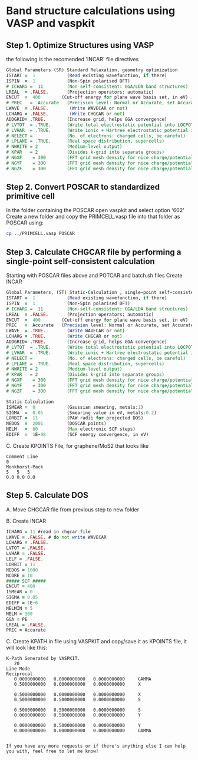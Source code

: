 # Band structure calculations using VASP and vaspkit

## Step 1. Optimize Structures using VASP
the following is the recomended 'INCAR' file directives
```fortran
Global Parameters (SR) Standard Relaxation, geometry optimization
ISTART =  1            (Read existing wavefunction, if there)
ISPIN  =  1            (Non-Spin polarised DFT)
# ICHARG =  11         (Non-self-consistent: GGA/LDA band structures)
LREAL  = .FALSE.       (Projection operators: automatic)
ENCUT  =  400        (Cut-off energy for plane wave basis set, in eV)
# PREC   =  Accurate   (Precision level: Normal or Accurate, set Accurate when perform structure lattice relaxation calculation)
LWAVE  = .FALSE.        (Write WAVECAR or not)
LCHARG = .FALSE.        (Write CHGCAR or not)
ADDGRID= .TRUE.        (Increase grid, helps GGA convergence)
# LVTOT  = .TRUE.      (Write total electrostatic potential into LOCPOT or not)
# LVHAR  = .TRUE.      (Write ionic + Hartree electrostatic potential into LOCPOT or not)
# NELECT =             (No. of electrons: charged cells, be careful)
# LPLANE = .TRUE.      (Real space distribution, supercells)
# NWRITE = 2           (Medium-level output)
# KPAR   = 2           (Divides k-grid into separate groups)
# NGXF    = 300        (FFT grid mesh density for nice charge/potential plots)
# NGYF    = 300        (FFT grid mesh density for nice charge/potential plots)
# NGZF    = 300        (FFT grid mesh density for nice charge/potential plots)
```

## Step 2. Convert POSCAR to standardized primitive cell

In the folder containing the POSCAR open vaspkit and select option '602'
Create a new folder and copy the PRIMCELL.vasp file into that folder as POSCAR using:
```bash
cp ../PRIMCELL.vasp POSCAR
```

## Step 3. Calculate CHGCAR file by performing a single-point self-consistent calculation

Starting with POSCAR files above and POTCAR and batch.sh files
Create INCAR

```fortran
Global Parameters, (ST) Static-Calculation , single-point self-consistent calculation
ISTART =  1            (Read existing wavefunction, if there)
ISPIN  =  1            (Non-Spin polarised DFT)
# ICHARG =  11         (Non-self-consistent: GGA/LDA band structures)
LREAL  = .FALSE.       (Projection operators: automatic)
ENCUT  =  400        (Cut-off energy for plane wave basis set, in eV)
PREC   =  Accurate   (Precision level: Normal or Accurate, set Accurate when perform structure lattice relaxation calculation)
LWAVE  = .TRUE.        (Write WAVECAR or not)
LCHARG = .TRUE.        (Write CHGCAR or not)
ADDGRID= .TRUE.        (Increase grid, helps GGA convergence)
# LVTOT  = .TRUE.      (Write total electrostatic potential into LOCPOT or not)
# LVHAR  = .TRUE.      (Write ionic + Hartree electrostatic potential into LOCPOT or not)
# NELECT =             (No. of electrons: charged cells, be careful)
# LPLANE = .TRUE.      (Real space distribution, supercells)
# NWRITE = 2           (Medium-level output)
# KPAR   = 2           (Divides k-grid into separate groups)
# NGXF    = 300        (FFT grid mesh density for nice charge/potential plots)
# NGYF    = 300        (FFT grid mesh density for nice charge/potential plots)
# NGZF    = 300        (FFT grid mesh density for nice charge/potential plots)

Static Calculation
ISMEAR =  0            (Gaussian smearing, metals:1)
SIGMA  =  0.05         (Smearing value in eV, metals:0.2)
LORBIT =  11           (PAW radii for projected DOS)
NEDOS  =  2001         (DOSCAR points)
NELM   =  60           (Max electronic SCF steps)
EDIFF  =  1E-08        (SCF energy convergence, in eV)
```

C. Create KPOINTS File, for graphene/MoS2 that looks like

```plaintext
Comment Line
0
Monkhorst-Pack
5	5	5
0.0	0.0	0.0
```

## Step 5. Calculate DOS

A. Move CHGCAR file from previous step to new folder

B. Create INCAR

```fortran
ICHARG = 11 #read in chgcar file
LWAVE = .FALSE. # do not write WAVECAR
LCHARG = .FALSE.
LVTOT = .FALSE.
LVHAR = .FALSE.
LELF = .FALSE.
LORBIT = 11
NEDOS = 1000
NCORE = 10
##### SCF #####
ENCUT = 400
ISMEAR = 0
SIGMA = 0.05
EDIFF = 1E-6
NELMIN = 5
NELM = 300
GGA = PE
LREAL = .FALSE.
PREC = Accurate
```

C. Create KPATH.in file  using VASPKIT and copy/save it as KPOINTS file, it will look like this:

```plaintext
K-Path Generated by VASPKIT.
   20
Line-Mode
Reciprocal
   0.0000000000   0.0000000000   0.0000000000     GAMMA          
   0.5000000000   0.0000000000   0.0000000000     X              
 
   0.5000000000   0.0000000000   0.0000000000     X              
   0.5000000000   0.5000000000   0.0000000000     S              
 
   0.5000000000   0.5000000000   0.0000000000     S              
   0.0000000000   0.5000000000   0.0000000000     Y              
 
   0.0000000000   0.5000000000   0.0000000000     Y              
   0.0000000000   0.0000000000   0.0000000000     GAMMA    
```
```

If you have any more requests or if there's anything else I can help you with, feel free to let me know!
